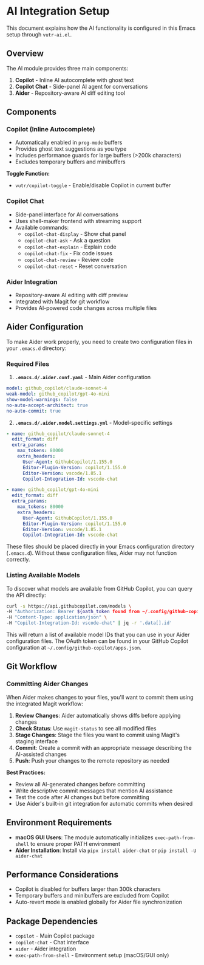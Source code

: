 # AI Integration Setup

This document explains how the AI functionality is configured in this Emacs setup through `vutr-ai.el`.

## Overview

The AI module provides three main components:

1. **Copilot** - Inline AI autocomplete with ghost text
2. **Copilot Chat** - Side-panel AI agent for conversations
3. **Aider** - Repository-aware AI diff editing tool

## Components

### Copilot (Inline Autocomplete)

- Automatically enabled in `prog-mode` buffers
- Provides ghost text suggestions as you type
- Includes performance guards for large buffers (>200k characters)
- Excludes temporary buffers and minibuffers

**Toggle Function:**
- `vutr/copilot-toggle` - Enable/disable Copilot in current buffer

### Copilot Chat

- Side-panel interface for AI conversations
- Uses shell-maker frontend with streaming support
- Available commands:
  - `copilot-chat-display` - Show chat panel
  - `copilot-chat-ask` - Ask a question
  - `copilot-chat-explain` - Explain code
  - `copilot-chat-fix` - Fix code issues
  - `copilot-chat-review` - Review code
  - `copilot-chat-reset` - Reset conversation

### Aider Integration

- Repository-aware AI editing with diff preview
- Integrated with Magit for git workflow
- Provides AI-powered code changes across multiple files

## Aider Configuration

To make Aider work properly, you need to create two configuration files in your `.emacs.d` directory:

### Required Files

1. **`.emacs.d/.aider.conf.yaml`** - Main Aider configuration

```yaml
model: github_copilot/claude-sonnet-4
weak-model: github_copilot/gpt-4o-mini
show-model-warnings: false
no-auto-accept-architect: true
no-auto-commit: true
```

2. **`.emacs.d/.aider.model.settings.yml`** - Model-specific settings
```yaml
- name: github_copilot/claude-sonnet-4
  edit_format: diff
  extra_params:
    max_tokens: 80000
    extra_headers:
      User-Agent: GithubCopilot/1.155.0
      Editor-Plugin-Version: copilot/1.155.0
      Editor-Version: vscode/1.85.1
      Copilot-Integration-Id: vscode-chat

- name: github_copilot/gpt-4o-mini
  edit_format: diff
  extra_params:
    max_tokens: 80000
    extra_headers:
      User-Agent: GithubCopilot/1.155.0
      Editor-Plugin-Version: copilot/1.155.0
      Editor-Version: vscode/1.85.1
      Copilot-Integration-Id: vscode-chat
```

These files should be placed directly in your Emacs configuration directory (`.emacs.d`). Without these configuration files, Aider may not function correctly.

### Listing Available Models

To discover what models are available from GitHub Copilot, you can query the API directly:

```bash
curl -s https://api.githubcopilot.com/models \
-H "Authorization: Bearer ${oath_token found from ~/.config/github-copilot/apps.json}" \
-H "Content-Type: application/json" \
-H "Copilot-Integration-Id: vscode-chat" | jq -r '.data[].id'
```

This will return a list of available model IDs that you can use in your Aider configuration files. The OAuth token can be found in your GitHub Copilot configuration at `~/.config/github-copilot/apps.json`.

## Git Workflow

### Committing Aider Changes

When Aider makes changes to your files, you'll want to commit them using the integrated Magit workflow:

1. **Review Changes**: Aider automatically shows diffs before applying changes
2. **Check Status**: Use `magit-status` to see all modified files
3. **Stage Changes**: Stage the files you want to commit using Magit's staging interface
4. **Commit**: Create a commit with an appropriate message describing the AI-assisted changes
5. **Push**: Push your changes to the remote repository as needed

**Best Practices:**
- Review all AI-generated changes before committing
- Write descriptive commit messages that mention AI assistance
- Test the code after AI changes but before committing
- Use Aider's built-in git integration for automatic commits when desired

## Environment Requirements

- **macOS GUI Users**: The module automatically initializes `exec-path-from-shell` to ensure proper PATH environment
- **Aider Installation**: Install via `pipx install aider-chat` or `pip install -U aider-chat`

## Performance Considerations

- Copilot is disabled for buffers larger than 300k characters
- Temporary buffers and minibuffers are excluded from Copilot
- Auto-revert mode is enabled globally for Aider file synchronization

## Package Dependencies

- `copilot` - Main Copilot package
- `copilot-chat` - Chat interface
- `aider` - Aider integration
- `exec-path-from-shell` - Environment setup (macOS/GUI only)
